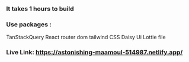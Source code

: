 ### It takes 1 hours to build 
### Use packages :
TanStackQuery
React router dom
tailwind CSS
Daisy Ui
Lottie file
### Live Link: https://astonishing-maamoul-514987.netlify.app/